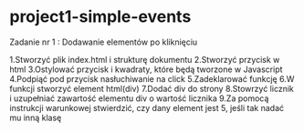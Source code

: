 # project1-simple-events

Zadanie nr 1 : Dodawanie elementów po kliknięciu

1.Stworzyć plik index.html i strukturę dokumentu
2.Stworzyć przycisk w html
3.Ostylować przycisk i kwadraty, które będą tworzone w Javascript
4.Podpiąć pod przycisk nasłuchiwanie na click
5.Zadeklarować funkcję
6.W funkcji stworzyć element html(div)
7.Dodać div do strony
8.Stowrzyć licznik i uzupełniać zawartość elementu div o wartość licznika
9.Za pomocą instrukcji warunkowej stwierdzić, czy dany element jest 5, jeśli tak nadać mu inną klasę